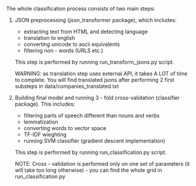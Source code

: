 The whole classification process consists of two main steps:

1. JSON preprocessing (json_transformer package), which includes:
    - extracting text from HTML and detecting language
    - translation to english
    - converting unicode to ascii equivalents
    - filtering non - words (URLS etc.)

    This step is performed by running run_transform_jsons.py script.

    WARNING: as translation step uses external API, it takes A LOT of time to complete.
    You will find translated jsons after performing 2 first substeps in data/companies_translated.txt


2. Building final model and running 3 - fold cross-validation (classifier package). This includes:
    - filtering parts of speech different than nouns and verbs
    - lemmatization
    - converting words to vector space
    - TF-IDF wieghting
    - running SVM classifier (gradient descent implementation)

    This step is performed by running run_classification.py script.

    NOTE: Cross - validation is performed only on one set of parameters (it will take
    too long otherwise) - you can find the whole grid in run_classification.py
